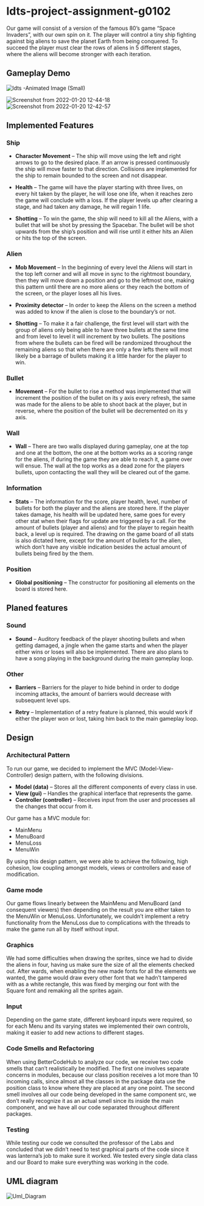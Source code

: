 # ldts-project-assignment-g0102

Our game will consist of a version of the famous 80’s game “Space Invaders”, with our own spin on it. The player will control a tiny ship fighting against big aliens to save the planet Earth from being conquered. To succeed the player must clear the rows of aliens in 5 different stages, where the aliens will become stronger with each iteration.

## Gameplay Demo

![ldts -Animated Image (Small)](https://user-images.githubusercontent.com/38360936/150397236-15317323-be3e-4f9f-966e-ffc20a0658ea.gif)

![Screenshot from 2022-01-20 12-44-18](https://user-images.githubusercontent.com/79020867/150419296-67580af2-33e7-4281-8740-d99461822cd2.png) ![Screenshot from 2022-01-20 12-42-57](https://user-images.githubusercontent.com/79020867/150419072-23875cd9-d4ed-4d0e-a655-9d5accab32b9.png)

## Implemented Features

### Ship

* **Character Movement** – The ship will move using the left and right arrows to go to the desired place. If an arrow is pressed continuously the ship will move faster to that direction. Collisions are implemented for the ship to remain bounded to the screen and not disappear.


* **Health** – The game will have the player starting with three lives, on every hit taken by the player, he will lose one life, when it reaches zero the game will conclude with a loss. If the player levels up after clearing a stage, and had taken any damage, he will regain 1 life.


* **Shotting** – To win the game, the ship will need to kill all the Aliens, with a bullet that will be shot by pressing the Spacebar. The bullet will be shot upwards from the ship’s position and will rise until it either hits an Alien or hits the top of the screen.


### Alien

* **Mob Movement** – In the beginning of every level the Aliens will start in the top left corner and will all move in sync to the rightmost boundary, then they will move down a position and go to the leftmost one, making this pattern until there are no more aliens or they reach the bottom of the screen, or the player loses all his lives.


* **Proximity detector** – In order to keep the Aliens on the screen a method was added to know if the alien is close to the boundary’s or not.


* **Shotting** – To make it a fair challenge, the first level will start with the group of aliens only being able to have three bullets at the same time and from level to level it will increment by two bullets. The positions from where the bullets can be fired will be randomized throughout the remaining aliens so that when there are only a few lefts there will most likely be a barrage of bullets making it a little harder for the player to win.


### Bullet

* **Movement** – For the bullet to rise a method was implemented that will increment the position of the bullet on its y axis every refresh, the same was made for the aliens to be able to shoot back at the player, but in reverse, where the position of the bullet will be decremented on its y axis.


### Wall

* **Wall** – There are two walls displayed during gameplay, one at the top and one at the bottom, the one at the bottom works as a scoring range for the aliens, if during the game they are able to reach it, a game over will ensue. The wall at the top works as a dead zone for the players bullets, upon contacting the wall they will be cleared out of the game.


### Information

* **Stats** – The information for the score, player health, level, number of bullets for both the player and the aliens are stored here. If the player takes damage, his health will be updated here, same goes for every other stat when their flags for update are triggered by a call. For the amount of bullets (player and aliens) and for the player to regain health back, a level up is required. The drawing on the game board of all stats is also dictated here, except for the amount of bullets for the alien, which don’t have any visible indication besides the actual amount of bullets being fired by the them.


### Position

* **Global positioning** – The constructor for positioning all elements on the board is stored here.


## Planed features

### Sound

* **Sound** – Auditory feedback of the player shooting bullets and when getting damaged, a jingle when the game starts and when the player either wins or loses will also be implemented. There are also plans to have a song playing in the background during the main gameplay loop.


### Other

* **Barriers** – Barriers for the player to hide behind in order to dodge incoming attacks, the amount of barriers would decrease with subsequent level ups.


* **Retry** – Implementation of a retry feature is planned, this would work if either the player won or lost, taking him back to the main gameplay loop.


## Design

### Architectural Pattern

To run our game, we decided to implement the MVC (Model-View-Controller) design pattern, with the following divisions.
* **Model (data)** – Stores all the different components of every class in use.
* **View (gui)** – Handles the graphical interface that represents the game.
* **Controller (controller)** – Receives input from the user and processes all the changes that occur from it.

Our game has a MVC module for:
* MainMenu
* MenuBoard
* MenuLoss
* MenuWin

By using this design pattern, we were able to achieve the following, high cohesion, low coupling amongst models, views or controllers and ease of modification.

### Game mode

Our game flows linearly between the MainMenu and MenuBoard (and consequent viewers) then depending on the result you are either taken to the MenuWin or MenuLoss.
Unfortunately, we couldn’t implement a retry functionality from the MenuLoss due to complications with the threads to make the game run all by itself without input.

### Graphics

We had some difficulties when drawing the sprites, since we had to divide the aliens in four, having us make sure the size of all the elements checked out. After wards, when enabling the new made fonts for all the elements we wanted, the game would draw every other font that we hadn’t tampered with as a white rectangle, this was fixed by merging our font with the Square font and remaking all the sprites again.

### Input 

Depending on the game state, different keyboard inputs were required, so for each Menu and its varying states we implemented their own controls, making it easier to add new actions to different stages.

### Code Smells and Refactoring

When using BetterCodeHub to analyze our code, we receive two code smells that can’t realistically be modified. The first one involves separate concerns in modules, because our class position receives a lot more than 10 incoming calls, since almost all the classes in the package data use the position class to know where they are placed at any one point. The second smell involves all our code being developed in the same component src, we don’t really recognize it as an actual smell since its inside the main component, and we have all our code separated throughout different packages.

### Testing

While testing our code we consulted the professor of the Labs and concluded that we didn’t need to test graphical parts of the code since it was lanterna’s job to make sure it worked. We tested every single data class and our Board to make sure everything was working in the code. 


## UML diagram

![Uml_Diagram](https://user-images.githubusercontent.com/38360936/150384992-9f92a4bb-2221-435f-9d6e-286b53b9850c.png)
